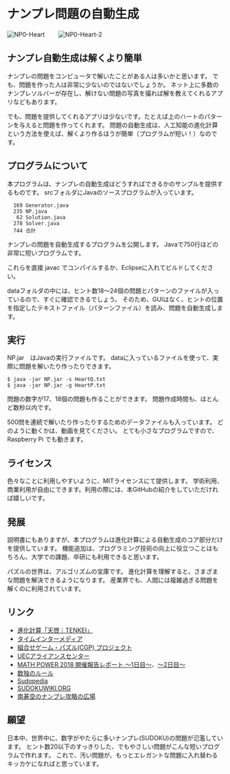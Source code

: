 # ナンプレ問題の自動生成
![NP0-Heart](https://user-images.githubusercontent.com/63762160/111978921-cfca1b80-8b47-11eb-9dad-c46e14e9a598.png)　　
![NP0-Heart-2](https://user-images.githubusercontent.com/63762160/111979291-3c451a80-8b48-11eb-8315-482d9a7584ff.png)

## ナンプレ自動生成は解くより簡単

ナンプレの問題をコンピュータで解いたことがある人は多いかと思います。
でも、問題を作った人は非常に少ないのではないでしょうか。
ネット上に多数のナンプレソルバーが存在し、解けない問題の写真を撮れば解を教えてくれるアプリなどもあります。

でも、問題を提供してくれるアプリは少ないです。たとえば上のハートのパターンを与えると問題を作ってくれます。
問題の自動生成は、人工知能の進化計算という方法を使えば、解くより作るほうが簡単（プログラムが短い！）なのです。

## プログラムについて

本プログラムは、ナンプレの自動生成はどうすればできるかのサンプルを提供するものです。
srcフォルダにJavaのソースプログラムが入っています。
```
  169 Generator.java
  235 NP.java
   62 Solution.java
  278 Solver.java
  744 合計
```
ナンプレの問題を自動生成するプログラムを公開します。
Javaで750行ほどの非常に短いプログラムです。

これらを直接 javac でコンパイルするか、Eclipseに入れてビルドしてください。

dataフォルダの中には、ヒント数18〜24個の問題とパターンのファイルが入っているので、すぐに確認できるでしょう。
そのため、GUIはなく、ヒントの位置を指定したテキストファイル（パターンファイル）を読み、問題を自動生成します。

## 実行

NP.jar　はJavaの実行ファイルです。
dataに入っているファイルを使って、実際に問題を解いたり作ったりできます。
```
$ java -jar NP.jar -s HeartQ.txt
$ java -jar NP.jar -g HeartP.txt
```
問題の数字が17、18個の問題も作ることができます。
問題作成時間も、ほとんど数秒以内です。

500問を連続で解いたり作ったりするためのデータファイルも入っています。
どのように動くかは、動画を見てください。
とても小さなプログラムですので、Raspberry Pi でも動きます。

## ライセンス

色々なことに利用しやすいように、MITライセンスにて提供します。
学術利用、商業利用が自由にできます。利用の際には、本GitHubの紹介をしていただければ嬉しいです。

## 発展

説明書にもありますが、本プログラムは進化計算による自動生成のコア部分だけを提供しています。
機能追加は、プログラミング技術の向上に役立つことはもちろん、大学での課題、卒研にも利用できると思います。

パズルの世界は、アルゴリズムの宝庫です。
進化計算を理解すると、さまざまな問題を解決できるようになります。
産業界でも、人間には複雑過ぎる問題を解くのに利用されています。

## リンク

- [進化計算「天啓｜TENKEI」](https://tenkei.ai/)
- [タイムインターメディア](https://www.timedia.co.jp/)
- [組合せゲーム・パズル(CGP) プロジェクト](http://www.alg.cei.uec.ac.jp/itohiro/Games/)
- [UECアライアンスセンター](https://www.uac.uec.ac.jp/)
- [MATH POWER 2018 開催報告レポート ～1日目～](https://wakara.co.jp/event/20181007)、[～2日目～](https://wakara.co.jp/event/20181008)
　
- [数独のルール](https://www.nikoli.co.jp/ja/puzzles/sudoku/)
- [Sudopedia](http://sudopedia.enjoysudoku.com/)
- [SUDOKUWIKI.ORG](https://www.sudokuwiki.org/)
- [南碁空のナンプレ攻略の広場](https://nangoqoo.jimdofree.com/)

## 願望

日本中、世界中に、数字がやたらに多いナンプレ(SUDOKU)の問題が氾濫しています。
ヒント数20以下のすっきりした、でもやさしい問題がこんな短いプログラムで作れます。
これで、汚い問題が、もっとエレガントな問題に入れ替わるキッカケになればと思っています。
